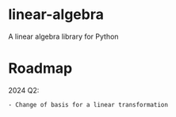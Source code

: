 # linear-algebra
A linear algebra library for Python

# Roadmap
2024 Q2:

    - Change of basis for a linear transformation